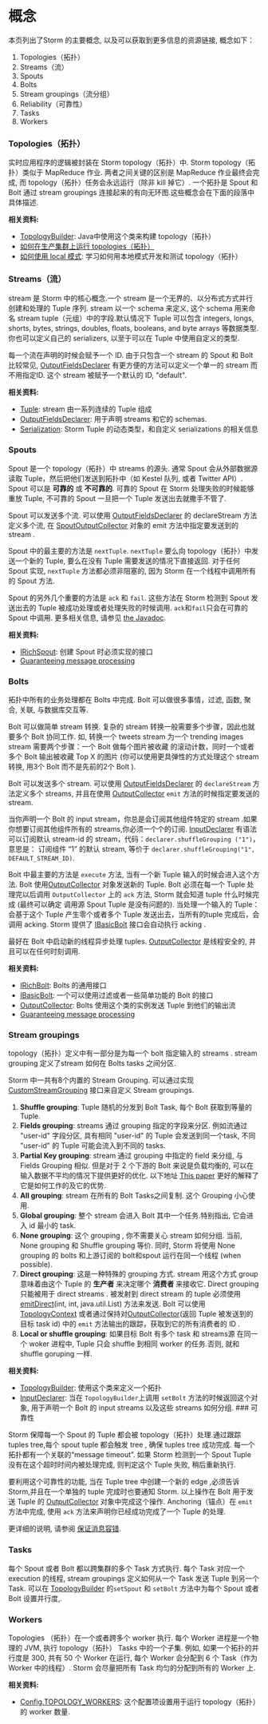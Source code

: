 # 概念

本页列出了Storm 的主要概念, 以及可以获取到更多信息的资源链接, 概念如下：

1.  Topologies（拓扑）
2.  Streams（流）
3.  Spouts
4.  Bolts
5.  Stream groupings（流分组）
6.  Reliability（可靠性）
7.  Tasks
8.  Workers

### Topologies（拓扑）

实时应用程序的逻辑被封装在 Storm topology（拓扑）中. Storm topology（拓扑）类似于 MapReduce 作业. 两者之间关键的区别是 MapReduce 作业最终会完成, 而 topology（拓扑）任务会永远运行（除非 kill 掉它）. 一个拓扑是 Spout 和 Bolt 通过 stream groupings 连接起来的有向无环图.这些概念会在下面的段落中具体描述.

**相关资料:**

*   [TopologyBuilder](javadocs/org/apache/storm/topology/TopologyBuilder.html): Java中使用这个类来构建 topology（拓扑）
*   [如何在生产集群上运行 topologies（拓扑）](Running-topologies-on-a-production-cluster.html)
*   [如何使用 local 模式](Local-mode.html): 学习如何用本地模式开发和测试 topology（拓扑）

### Streams（流）

stream 是 Storm 中的核心概念.一个 stream 是一个无界的、以分布式方式并行创建和处理的 Tuple 序列. stream 以一个 schema 来定义, 这个 schema 用来命名 stream tuple（元组）中的字段.默认情况下 Tuple 可以包含 integers, longs, shorts, bytes, strings, doubles, floats, booleans, and byte arrays 等数据类型.你也可以定义自己的 serializers, 以至于可以在 Tuple 中使用自定义的类型.

每一个流在声明的时候会赋予一个 ID. 由于只包含一个 stream 的 Spout 和 Bolt 比较常见, [OutputFieldsDeclarer](javadocs/org/apache/storm/topology/OutputFieldsDeclarer.html) 有更方便的方法可以定义一个单一的 stream 而不用指定ID. 这个 stream 被赋予一个默认的 ID, "default".

**相关资料:**

*   [Tuple](javadocs/org/apache/storm/tuple/Tuple.html): stream 由一系列连续的 Tuple 组成
*   [OutputFieldsDeclarer](javadocs/org/apache/storm/topology/OutputFieldsDeclarer.html): 用于声明 streams 和它的 schemas.
*   [Serialization](Serialization.html): Storm Tuple 的动态类型，和自定义 serializations 的相关信息

### Spouts

Spout 是一个 topology（拓扑）中 streams 的源头. 通常 Spout 会从外部数据源读取 Tuple，然后把他们发送到拓扑中（如 Kestel 队列, 或者 Twitter API）. Spout 可以是 **可靠的** 或 **不可靠的**. 可靠的 Spout 在 Storm 处理失败的时候能够重放 Tuple, 不可靠的 Spout 一旦把一个 Tuple 发送出去就撒手不管了.

Spout 可以发送多个流. 可以使用 [OutputFieldsDeclarer](javadocs/org/apache/storm/topology/OutputFieldsDeclarer.html) 的 declareStream 方法定义多个流, 在 [SpoutOutputCollector](javadocs/org/apache/storm/spout/SpoutOutputCollector.html) 对象的 emit 方法中指定要发送到的 stream .

Spout 中的最主要的方法是 `nextTuple`. `nextTuple` 要么向 topology（拓扑）中发送一个新的 Tuple, 要么在没有 Tuple 需要发送的情况下直接返回. 对于任何 Spout 实现, `nextTuple` 方法都必须非阻塞的, 因为 Storm 在一个线程中调用所有的 Spout 方法.

Spout 的另外几个重要的方法是 `ack` 和 `fail`. 这些方法在 Storm 检测到 Spout 发送出去的 Tuple 被成功处理或者处理失败的时候调用. `ack`和`fail`只会在可靠的 Spout 中调用. 更多相关信息, 请参见 [the Javadoc](javadocs/org/apache/storm/spout/ISpout.html).

**相关资料:**

*   [IRichSpout](javadocs/org/apache/storm/topology/IRichSpout.html): 创建 Spout 时必须实现的接口
*   [Guaranteeing message processing](Guaranteeing-message-processing.html)

### Bolts

拓扑中所有的业务处理都在 Bolts 中完成. Bolt 可以做很多事情，过滤, 函数, 聚合, 关联, 与数据库交互等.

Bolt 可以做简单 stream 转换. 复杂的 stream 转换一般需要多个步骤，因此也就要多个 Bolt 协同工作. 如, 转换一个 tweets stream 为一个 trending images stream 需要两个步骤：一个 Bolt 做每个图片被收藏 的滚动计数，同时一个或者多个 Bolt 输出被收藏 Top X 的图片 (你可以使用更具弹性的方式处理这个 stream 转换, 用3个 Bolt 而不是先前的2个 Bolt ).

Bolt 可以发送多个 stream. 可以使用 [OutputFieldsDeclarer](javadocs/org/apache/storm/topology/OutputFieldsDeclarer.html) 的 `declareStream` 方法定义多个 streams, 并且在使用 [OutputCollector](javadocs/org/apache/storm/task/OutputCollector.html) `emit` 方法的时候指定要发送的 stream.

当你声明一个 Bolt 的 input stream，你总是会订阅其他组件特定的 stream .如果你想要订阅其他组件所有的 streams,你必须一个个的订阅. [InputDeclarer](javadocs/org/apache/storm/topology/InputDeclarer.html) 有语法可以订阅默认 stream-id 的 stream，代码：`declarer.shuffleGrouping ("1")`，意思是： 订阅组件 “1” 的默认 stream, 等价于 `declarer.shuffleGrouping("1", DEFAULT_STREAM_ID)`.

Bolt 中最主要的方法是 `execute` 方法, 当有一个新 Tuple 输入的时候会进入这个方法. Bolt 使用[OutputCollector](javadocs/org/apache/storm/task/OutputCollector.html) 对象发送新的 Tuple. Bolt 必须在每一个 Tuple 处理完以后调用 `OutputCollector` 上的 `ack` 方法, Storm 就会知道 tuple 什么时候完成 (最终可以确定 调用源 Spout Tuple 是没有问题的). 当处理一个输入的 Tuple：会基于这个 Tuple 产生零个或者多个 Tuple 发送出去，当所有的tuple 完成后，会调用 acking. Storm 提供了 [IBasicBolt](javadocs/org/apache/storm/topology/IBasicBolt.html) 接口会自动执行 acking .

最好在 Bolt 中启动新的线程异步处理 tuples. [OutputCollector](javadocs/org/apache/storm/task/OutputCollector.html) 是线程安全的, 并且可以在任何时刻调用.

**相关资料:**

*   [IRichBolt](javadocs/org/apache/storm/topology/IRichBolt.html): Bolts 的通用接口
*   [IBasicBolt](javadocs/org/apache/storm/topology/IBasicBolt.html): 一个可以使用过滤或者一些简单功能的 Bolt 的接口
*   [OutputCollector](javadocs/org/apache/storm/task/OutputCollector.html): Bolts 使用这个类的实例发送 Tuple 到他们的输出流
*   [Guaranteeing message processing](Guaranteeing-message-processing.html)

### Stream groupings

topology（拓扑）定义中有一部分是为每一个 bolt 指定输入的 streams . stream grouping 定义了stream 如何在 Bolts tasks 之间分区.

Storm 中一共有8个内置的 Stream Grouping. 可以通过实现 [CustomStreamGrouping](javadocs/org/apache/storm/grouping/CustomStreamGrouping.html) 接口来自定义 Stream groupings.

1.  **Shuffle grouping**: Tuple 随机的分发到 Bolt Task, 每个 Bolt 获取到等量的 Tuple.
2.  **Fields grouping**: streams 通过 grouping 指定的字段来分区. 例如流通过 "user-id" 字段分区, 具有相同 "user-id" 的 Tuple 会发送到同一个task, 不同 "user-id" 的 Tuple 可能会流入到不同的 tasks.
3.  **Partial Key grouping**: stream 通过 grouping 中指定的 field 来分组, 与 Fields Grouping 相似. 但是对于 2 个下游的 Bolt 来说是负载均衡的, 可以在输入数据不平均的情况下提供更好的优化. 以下地址 [This paper](https://melmeric.files.wordpress.com/2014/11/the-power-of-both-choices-practical-load-balancing-for-distributed-stream-processing-engines.pdf) 更好的解释了它是如何工作的及它的优势.
4.  **All grouping**: stream 在所有的 Bolt Tasks之间复制. 这个 Grouping 小心使用.
5.  **Global grouping**: 整个 stream 会进入 Bolt 其中一个任务.特别指出, 它会进入 id 最小的 task.
6.  **None grouping**: 这个 grouping , 你不需要关心 stream 如何分组. 当前, None grouping 和 Shuffle grouping 等价. 同时, Storm 将使用 None grouping 的 bolts 和上游订阅的 bolt和spout 运行在同一个线程 (when possible).
7.  **Direct grouping**: 这是一种特殊的 grouping 方式. stream 用这个方式 group 意味着由这个 Tuple 的 **生产者** 来决定哪个 **消费者** 来接收它. Direct grouping 只能被用于 direct streams . 被发射到 direct stream 的 tuple 必须使用 [emitDirect](javadocs/org/apache/storm/task/OutputCollector.html#emitDirect)(int, int, java.util.List) 方法来发送. Bolt 可以使用 [TopologyContext](javadocs/org/apache/storm/task/TopologyContext.html) 或者通过保持对[OutputCollector](javadocs/org/apache/storm/task/OutputCollector.html)(返回 Tuple 被发送到的目标 task id) 中的 `emit` 方法输出的跟踪，获取到它的所有消费者的 ID .
8.  **Local or shuffle grouping**: 如果目标 Bolt 有多个 task 和 streams源 在同一个 woker 进程中, Tuple 只会 shuffle 到相同 worker 的任务.否则, 就和 shuffle goruping 一样.

**相关资料:**

*   [TopologyBuilder](javadocs/org/apache/storm/topology/TopologyBuilder.html): 使用这个类来定义一个拓扑
*   [InputDeclarer](javadocs/org/apache/storm/topology/InputDeclarer.html): 当在 `TopologyBuilder`上调用 `setBolt` 方法的时候返回这个对象, 用于声明一个 Bolt 的 input streams 以及这些 streams 如何分组. ### 可靠性

Storm 保障每一个 Spout 的 Tuple 都会被 topology（拓扑）处理.通过跟踪 tuples tree,每个 spout tuple 都会触发 tree , 确保 tuples tree 成功完成. 每一个拓扑都有一个关联的“message timeout”. 如果 Storm 检测到一个 Spout Tuple 没有在这个超时时间内被处理完成, 则判定这个 Tuple 失败, 稍后重新执行.

要利用这个可靠性的功能, 当在 Tuple tree 中创建一个新的 edge ,必须告诉Storm,并且在一个单独的 tuple 完成时也要通知 Storm. 以上操作在 Bolt 用于发送 Tuple 的 [OutputCollector](javadocs/org/apache/storm/task/OutputCollector.html) 对象中完成这个操作. Anchoring（锚点）在 `emit` 方法中完成, 使用 `ack` 方法来声明你已经成功完成了一个 Tuple 的处理.

更详细的说明, 请参阅 [保证消息容错](Guaranteeing-message-processing.html).

### Tasks

每个 Spout 或者 Bolt 都以跨集群的多个 Task 方式执行. 每个 Task 对应一个 execution 的线程, stream groupings 定义如何从一个 Task 发送 Tuple 到另一个 Task. 可以在 [TopologyBuilder](http://storm.apache.org/releases/1.1.1/javadocs/org/apache/storm/topology/TopologyBuilder.html) 的`setSpout` 和 `setBolt` 方法中为每个 Spout 或者 Bolt 设置并行度,.

### Workers

Topologies （拓扑）在一个或者跨多个 worker 执行. 每个 Worker 进程是一个物理的 JVM, 执行 topology（拓扑） Tasks 中的一个子集. 例如, 如果一个拓扑的并行度是 300, 共有 50 个 Worker 在运行, 每个 Worker 会分配到 6 个 Task（作为 Worker 中的线程）. Storm 会尽量把所有 Task 均匀的分配到所有的 Worker 上.

**相关资料:**

*   [Config.TOPOLOGY_WORKERS](javadocs/org/apache/storm/Config.html#TOPOLOGY_WORKERS): 这个配置项设置用于运行 topology（拓扑）的 worker 数量.